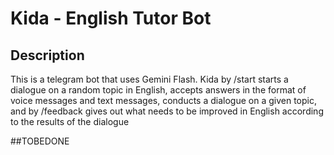 # Kida - English Tutor Bot

## Description

This is a telegram bot that uses Gemini Flash. Kida by /start starts a dialogue on a random topic in English, accepts answers in the format of voice messages and text messages, conducts a dialogue on a given topic, and by /feedback gives out what needs to be improved in English according to the results of the dialogue

##TOBEDONE